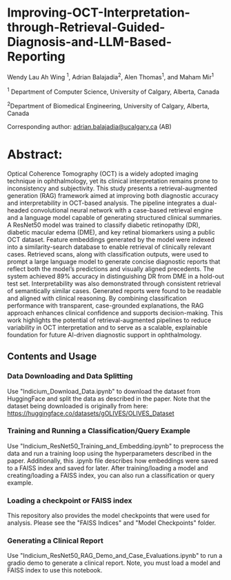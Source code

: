 # Improving-OCT-Interpretation-through-Retrieval-Guided-Diagnosis-and-LLM-Based-Reporting

Wendy Lau Ah Wing <sup>1</sup>, Adrian Balajadia<sup>2</sup>, Alen Thomas<sup>1</sup>, and Maham Mir<sup>1</sup>

<sup>1</sup> Department of Computer Science, University of Calgary, Alberta, Canada

<sup>2</sup>Department of Biomedical Engineering, University of Calgary, Alberta, Canada

Corresponding author: adrian.balajadia@ucalgary.ca (AB)




# Abstract:


Optical Coherence Tomography (OCT) is a widely adopted imaging technique in ophthalmology, yet its clinical interpretation remains prone to inconsistency and subjectivity. This study presents a retrieval-augmented generation (RAG) framework aimed at improving both diagnostic accuracy and interpretability in OCT-based analysis. The pipeline integrates a dual-headed convolutional neural network with a case-based retrieval engine and a language model capable of generating structured clinical summaries. A ResNet50 model was trained to classify diabetic retinopathy (DR), diabetic macular edema (DME), and key retinal biomarkers using a public OCT dataset. Feature embeddings generated by the model were indexed into a similarity-search database to enable retrieval of clinically relevant cases. Retrieved scans, along with classification outputs, were used to prompt a large language model to generate concise diagnostic reports that reflect both the model’s predictions and visually aligned precedents. The system achieved 89% accuracy in distinguishing DR from DME in a hold-out test set. Interpretability was also demonstrated through consistent retrieval of semantically similar cases. Generated reports were found to be readable and aligned with clinical reasoning. By combining classification performance with transparent, case-grounded explanations, the RAG approach enhances clinical confidence and supports decision-making. This work highlights the potential of retrieval-augmented pipelines to reduce variability in OCT interpretation and to serve as a scalable, explainable foundation for future AI-driven diagnostic support in ophthalmology.



## Contents and Usage

### Data Downloading and Data Splitting
Use "Indicium_Download_Data.ipynb" to download the dataset from HuggingFace and split the data as described in the paper. 
Note that the dataset being downloaded is originally from here: https://huggingface.co/datasets/gOLIVES/OLIVES_Dataset

### Training and Running a Classification/Query Example
Use "Indicium_ResNet50_Training_and_Embedding.ipynb" to preprocess the data and run a training loop using the hyperparameters described in the paper. Additionally, this .ipynb file describes how embeddings were saved to a FAISS index and saved for later. After training/loading a model and creating/loading a FAISS index, you can also run a classification or query example. 

### Loading a checkpoint or FAISS index
This repository also provides the model checkpoints that were used for analysis. Please see the "FAISS Indices" and "Model Checkpoints" folder.  


### Generating a Clinical Report
Use "Indicium_ResNet50_RAG_Demo_and_Case_Evaluations.ipynb" to run a gradio demo to generate a clinical report. Note, you must load a model and FAISS index to use this notebook. 
